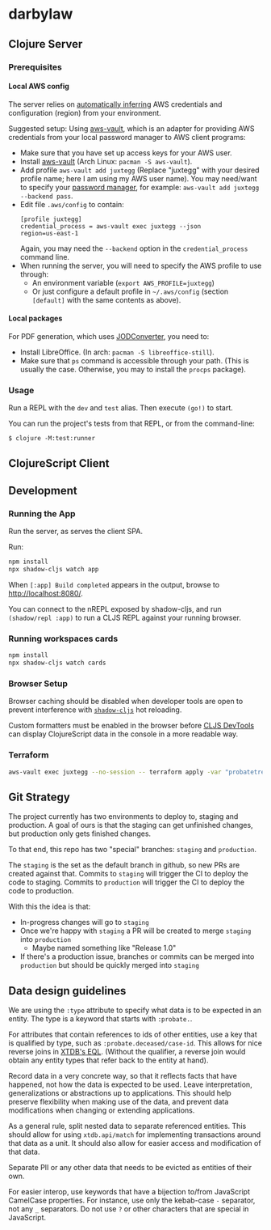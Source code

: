 # darbylaw

## Clojure Server

### Prerequisites

#### Local AWS config

The server relies on [automatically inferring](https://docs.aws.amazon.com/sdk-for-java/latest/developer-guide/credentials.html#credentials-default) AWS credentials and configuration (region) from your environment.

Suggested setup: Using [aws-vault](https://github.com/99designs/aws-vault), which is an adapter for providing AWS credentials from your local password manager to AWS client programs:
- Make sure that you have set up access keys for your AWS user.
- Install [aws-vault](https://github.com/99designs/aws-vault) (Arch Linux: `pacman -S aws-vault`). 
- Add profile `aws-vault add juxtegg` (Replace "juxtegg" with your desired profile name; here I am using my AWS user name). You may need/want to specify your [password manager](https://github.com/99designs/aws-vault#vaulting-backends), for example: `aws-vault add juxtegg --backend pass`.
- Edit file `.aws/config` to contain:
    ```
    [profile juxtegg]
    credential_process = aws-vault exec juxtegg --json
    region=us-east-1
    ```
    Again, you may need the `--backend` option in the `credential_process` command line.
- When running the server, you will need to specify the AWS profile to use through:
  - An environment variable (`export AWS_PROFILE=juxtegg`)
  - Or just configure a default profile in `~/.aws/config` (section `[default]` with the same contents as above).

#### Local packages

For PDF generation, which uses [JODConverter](https://github.com/sbraconnier/jodconverter), you need to:
- Install LibreOffice. (In arch: `pacman -S libreoffice-still`).
- Make sure that `ps` command is accessible through your path. (This is usually the case. Otherwise, you may to install the `procps` package).

### Usage

Run a REPL with the `dev` and `test` alias. Then execute `(go!)` to start.

You can run the project's tests from that REPL, or from the command-line:

    $ clojure -M:test:runner

## ClojureScript Client

## Development

### Running the App

Run the server, as serves the client SPA.

Run:
```sh
npm install
npx shadow-cljs watch app
```

When `[:app] Build completed` appears in the output, browse to
[http://localhost:8080/](http://localhost:8080/).

You can connect to the nREPL exposed by shadow-cljs, and run `(shadow/repl :app)` to run a CLJS REPL against your running browser.

### Running workspaces cards

```sh
npm install
npx shadow-cljs watch cards
```

### Browser Setup

Browser caching should be disabled when developer tools are open to prevent interference with
[`shadow-cljs`](https://github.com/thheller/shadow-cljs) hot reloading.

Custom formatters must be enabled in the browser before
[CLJS DevTools](https://github.com/binaryage/cljs-devtools) can display ClojureScript data in the
console in a more readable way.

### Terraform

```sh
aws-vault exec juxtegg --no-session -- terraform apply -var "probatetree_docker_tag=b3ef7a1b5d5c40d13783c905405ed13c4db91e47"
```

## Git Strategy

The project currently has two environments to deploy to, staging and production.
A goal of ours is that the staging can get unfinished changes, but production only gets finished changes.

To that end, this repo has two "special" branches: `staging` and `production`.

The `staging` is the set as the default branch in github, so new PRs are created against that.
Commits to `staging` will trigger the CI to deploy the code to staging.
Commits to `production` will trigger the CI to deploy the code to production.

With this the idea is that:
- In-progress changes will go to `staging`
- Once we're happy with `staging` a PR will be created to merge `staging` into `production`
  - Maybe named something like "Release 1.0"
- If there's a production issue, branches or commits can be merged into `production` but should be quickly merged into `staging`

## Data design guidelines

We are using the `:type` attribute to specify what data is to be expected in an entity. The type is a keyword that starts with `:probate.`.

For attributes that contain references to ids of other entities, use a key that is qualified by type, such as `:probate.deceased/case-id`. This allows for nice reverse joins in [XTDB's EQL](https://docs.xtdb.com/language-reference/datalog-queries/#pull). (Without the qualifier, a reverse join would obtain any entity types that refer back to the entity at hand).

Record data in a very concrete way, so that it reflects facts that have happened, not how the data is expected to be used. Leave interpretation, generalizations or abstractions up to applications. This should help preserve flexibility when making use of the data, and prevent data modifications when changing or extending applications.

As a general rule, split nested data to separate referenced entities. This should allow for using `xtdb.api/match` for implementing transactions around that data as a unit. It should also allow for easier access and modification of that data.

Separate PII or any other data that needs to be evicted as entities of their own.

For easier interop, use keywords that have a bijection to/from JavaScript CamelCase properties. For instance, use only the kebab-case `-` separator, not any `_` separators. Do not use `?` or other characters that are special in JavaScript.
